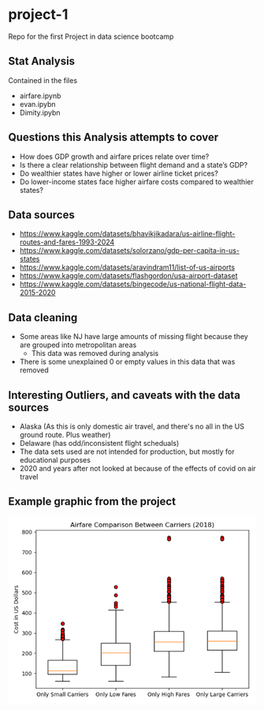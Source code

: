 # project-1
Repo for the first Project in data science bootcamp

## Stat Analysis
Contained in the files
- airfare.ipynb
- evan.ipybn
- Dimity.ipybn

## Questions this Analysis attempts to cover
- How does GDP growth and airfare prices relate over time?
- Is there a clear relationship between flight demand and a state’s GDP?
- Do wealthier states have higher or lower airline ticket prices?
- Do lower-income states face higher airfare costs compared to wealthier states?

## Data sources
- https://www.kaggle.com/datasets/bhavikjikadara/us-airline-flight-routes-and-fares-1993-2024
- https://www.kaggle.com/datasets/solorzano/gdp-per-capita-in-us-states
- https://www.kaggle.com/datasets/aravindram11/list-of-us-airports
- https://www.kaggle.com/datasets/flashgordon/usa-airport-dataset 
- https://www.kaggle.com/datasets/bingecode/us-national-flight-data-2015-2020

## Data cleaning
- Some areas like NJ have large amounts of missing flight because they are grouped into metropolitan areas
  - This data was removed during analysis
- There is some unexplained 0 or empty values in this data that was removed

## Interesting Outliers, and caveats with the data sources
- Alaska (As this is only domestic air travel, and there's no all in the US ground route. Plus weather)
- Delaware (has odd/inconsistent flight scheduals)
- The data sets used are not intended for production, but mostly for educational purposes
- 2020 and years after not looked at because of the effects of covid on air travel

## Example graphic from the project
![alt text](https://github.com/cosmopaladin/project-1/blob/main/fig_7_Airfare_Comparison_Boxplot.png?raw=true)


